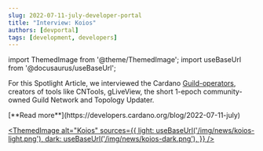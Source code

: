 ```yaml
---
slug: 2022-07-11-july-developer-portal
title: "Interview: Koios"
authors: [devportal]
tags: [development, developers]
---
```


import ThemedImage from '@theme/ThemedImage';
import useBaseUrl from '@docusaurus/useBaseUrl';

For this Spotlight Article, we interviewed the Cardano [Guild-operators](https://github.com/cardano-community/guild-operators/graphs/contributors), creators of tools like CNTools, gLiveView, the short 1-epoch community-owned Guild Network and Topology Updater.

<div style={{ textAlign: 'right' }}>
 [**Read more**](https://developers.cardano.org/blog/2022-07-11-july) 
 </div>

[<ThemedImage
alt="Koios"
sources={{
    light: useBaseUrl('/img/news/koios-light.png'),
    dark: useBaseUrl('/img/news/koios-dark.png'),
  }}
/>](https://www.koios.rest)
